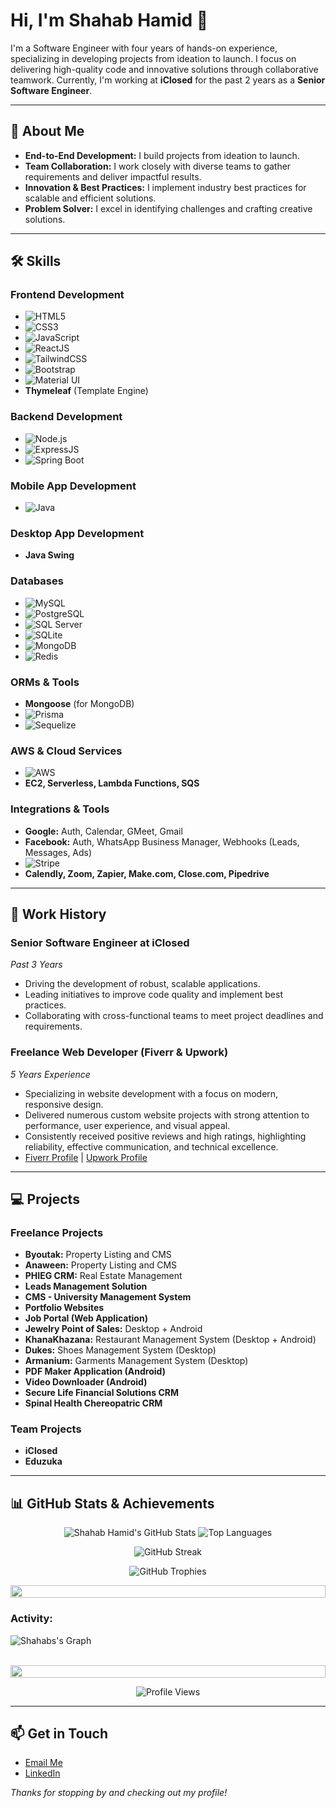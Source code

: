 # Hi, I'm Shahab Hamid 👋

I'm a Software Engineer with four years of hands-on experience, specializing in developing projects from ideation to launch. I focus on delivering high-quality code and innovative solutions through collaborative teamwork. Currently, I'm working at **iClosed** for the past 2 years as a **Senior Software Engineer**.

---

## 🚀 About Me

- **End-to-End Development:** I build projects from ideation to launch.
- **Team Collaboration:** I work closely with diverse teams to gather requirements and deliver impactful results.
- **Innovation & Best Practices:** I implement industry best practices for scalable and efficient solutions.
- **Problem Solver:** I excel in identifying challenges and crafting creative solutions.

---

## 🛠️ Skills

### Frontend Development
- ![HTML5](https://img.shields.io/badge/HTML5-E34F26?style=flat-square&logo=html5&logoColor=white)
- ![CSS3](https://img.shields.io/badge/CSS3-1572B6?style=flat-square&logo=css3)
- ![JavaScript](https://img.shields.io/badge/JavaScript-F7DF1E?style=flat-square&logo=javascript&logoColor=black)
- ![ReactJS](https://img.shields.io/badge/ReactJS-61DAFB?style=flat-square&logo=react)
- ![TailwindCSS](https://img.shields.io/badge/TailwindCSS-06B6D4?style=flat-square&logo=tailwindcss)
- ![Bootstrap](https://img.shields.io/badge/Bootstrap-7952B3?style=flat-square&logo=bootstrap)
- ![Material UI](https://img.shields.io/badge/Material%20UI-0081CB?style=flat-square&logo=material-ui)
- **Thymeleaf** (Template Engine)

### Backend Development
- ![Node.js](https://img.shields.io/badge/Node.js-339933?style=flat-square&logo=node.js)
- ![ExpressJS](https://img.shields.io/badge/ExpressJS-000000?style=flat-square&logo=express)
- ![Spring Boot](https://img.shields.io/badge/Spring%20Boot-6DB33F?style=flat-square&logo=spring)

### Mobile App Development
- ![Java](https://img.shields.io/badge/Java-ED8B00?style=flat-square&logo=java)

### Desktop App Development
- **Java Swing**

### Databases
- ![MySQL](https://img.shields.io/badge/MySQL-4479A1?style=flat-square&logo=mysql)
- ![PostgreSQL](https://img.shields.io/badge/PostgreSQL-336791?style=flat-square&logo=postgresql)
- ![SQL Server](https://img.shields.io/badge/SQL%20Server-CC2927?style=flat-square&logo=microsoft%20sql%20server)
- ![SQLite](https://img.shields.io/badge/SQLite-07405E?style=flat-square&logo=sqlite)
- ![MongoDB](https://img.shields.io/badge/MongoDB-47A248?style=flat-square&logo=mongodb)
- ![Redis](https://img.shields.io/badge/Redis-DC382D?style=flat-square&logo=redis)

### ORMs & Tools
- **Mongoose** (for MongoDB)
- ![Prisma](https://img.shields.io/badge/Prisma-2D3748?style=flat-square&logo=prisma)
- ![Sequelize](https://img.shields.io/badge/Sequelize-52B0E7?style=flat-square&logo=sequelize)

### AWS & Cloud Services
- ![AWS](https://img.shields.io/badge/AWS-232F3E?style=flat-square&logo=amazon-aws)
- **EC2, Serverless, Lambda Functions, SQS**

### Integrations & Tools
- **Google:** Auth, Calendar, GMeet, Gmail
- **Facebook:** Auth, WhatsApp Business Manager, Webhooks (Leads, Messages, Ads)
- ![Stripe](https://img.shields.io/badge/Stripe-6772E5?style=flat-square&logo=stripe)
- **Calendly, Zoom, Zapier, Make.com, Close.com, Pipedrive**

---

## 💼 Work History

### Senior Software Engineer at iClosed  
*Past 3 Years*  
- Driving the development of robust, scalable applications.
- Leading initiatives to improve code quality and implement best practices.
- Collaborating with cross-functional teams to meet project deadlines and requirements.

### Freelance Web Developer (Fiverr & Upwork)  
*5 Years Experience*  
- Specializing in website development with a focus on modern, responsive design.
- Delivered numerous custom website projects with strong attention to performance, user experience, and visual appeal.
- Consistently received positive reviews and high ratings, highlighting reliability, effective communication, and technical excellence.
- [Fiverr Profile](https://www.fiverr.com/shahab6132?public_mode=true) | [Upwork Profile](https://www.upwork.com/freelancers/~01849be7f09ba37b6b)

---

## 💻 Projects

### Freelance Projects
- **Byoutak:** Property Listing and CMS
- **Anaween:** Property Listing and CMS
- **PHIEG CRM:** Real Estate Management
- **Leads Management Solution**
- **CMS - University Management System**
- **Portfolio Websites**
- **Job Portal (Web Application)**
- **Jewelry Point of Sales:** Desktop + Android
- **KhanaKhazana:** Restaurant Management System (Desktop + Android)
- **Dukes:** Shoes Management System (Desktop)
- **Armanium:** Garments Management System (Desktop)
- **PDF Maker Application (Android)**
- **Video Downloader (Android)**
- **Secure Life Financial Solutions CRM**
- **Spinal Health Chereopatric CRM**

### Team Projects
- **iClosed**
- **Eduzuka**

---

## 📊 GitHub Stats & Achievements

<p align="center">
  <!-- GitHub Stats Card -->
  <img src="https://github-readme-stats.vercel.app/api?username=shahabhamid&show_icons=true&theme=radical&count_private=true" alt="Shahab Hamid's GitHub Stats" />
  <img src="https://github-readme-stats.vercel.app/api/top-langs/?username=shahabhamid&theme=radical&layout=compact" alt="Top Languages" />
</p>

<p align="center">
  <!-- GitHub Streak Stats (try alternative theme if needed) -->
  <img src="https://github-readme-streak-stats.herokuapp.com/?user=shahabhamid&theme=onedark" alt="GitHub Streak" />
</p>

<p align="center">
  <!-- GitHub Trophies (try alternative theme if needed) -->
  <img src="https://github-profile-trophy.vercel.app/?username=shahabhamid&theme=onedark" alt="GitHub Trophies" />
</p>

<img src="https://i.imgur.com/dBaSKWF.gif" height="20" width="100%">

<h3 align="left">Activity:</h3>

![Shahabs's Graph](https://github-readme-activity-graph.vercel.app/graph?username=shahabhamid&custom_title=Shahab's%20GitHub%20Activity%20Graph&bg_color=0D1117&color=7F3FBF&line=7F3FBF&point=7F3FBF&area_color=FFFFFF&title_color=FFFFFF&area=true)
<br><br>

<img src="https://i.imgur.com/dBaSKWF.gif" height="20" width="100%">

<p align="center">
  <!-- Profile Views Badge -->
  <img src="https://komarev.com/ghpvc/?username=shahabhamid&label=Profile%20views&color=0e75b6&style=flat" alt="Profile Views" />
</p>

---

## 📫 Get in Touch

- [Email Me](mailto:shahabhamid23@gmail.com)
- [LinkedIn](https://www.linkedin.com/in/shahabhamid23/)

*Thanks for stopping by and checking out my profile!*
